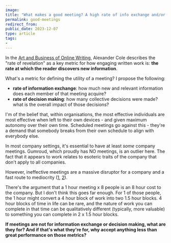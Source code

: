 ```yaml
---
image:
title: "What makes a good meeting? A high rate of info exchange and/or decisions"
permalink: good-meetings
redirect_from: 
public_date: 2023-12-07
type: article
tags:
- 
---
```


In the [Art and Business of Online Writing](https://www.amazon.co.uk/Art-Business-Online-Writing-Capturing/dp/0998203491), Alexander Cole describes the "rate of revelation" as a key metric for how engaging written work is: **the rate at which the reader discovers new information**.

What's a metric for defining the utility of a meeting? I propose the following:
- **rate of information exchange**: how much new and relevant information does each member of that meeting acquire?
- **rate of decision making**: how many collective decisions were made? what is the overall impact of those decisions?

I'm of the belief that, within organisations, the most effective individuals are most effective when left to their own devices - and given maximum autonomy over their own time. Scheduled meetings go against this - they're a demand that somebody breaks from their own schedule to align with everybody else.

In most company settings, it's essential to have at least *some* company meetings. Gumroud, which proudly has NO meetings, is an outlier here. The fact that it appears to work relates to esoteric traits of the company that don't apply to all companies.

However, ineffective meetings are a massive disruptor for a company and a fast route to mediocrity ([1](https://hbr.org/2017/07/stop-the-meeting-madness), [2](https://blog.lucidmeetings.com/blog/reject-the-hype-and-fix-your-bad-meetings/)).

There's the argument that a 1 hour meeting x 8 people is an 8 hour cost to the company. But I don't think this goes far enough. For 1 of those people, the 1 hour might convert a 4 hour block of work into two 1.5 hour blocks. 4 hour blocks of time in life can be rare, and the nature of work you can complete in that time can be qualitatively different (typically, more valuable) to something you can complete in 2 x 1.5 hour blocks.

**If meetings are not for information exchange or decision making, what are they for? And if that's what they're for, why accept anything less than great performance on those metrics?**

